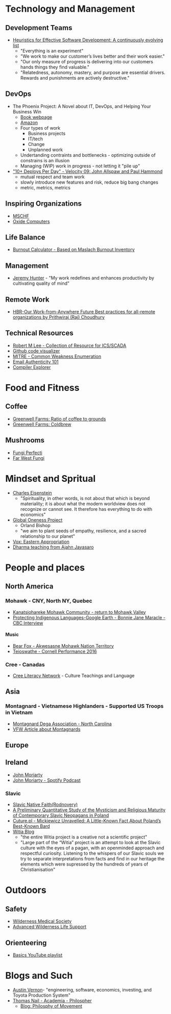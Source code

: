 # Technology and Management 

## Development Teams
- [Heuristics for Effective Software Development: A continuously evolving list](https://holub.com/heuristics-for-effective-software-development-a-continuously-evolving-list/)
  - "Everything is an experiment"
  - "We work to make our customer’s lives better and their work easier."
  - "Our only measure of progress is delivering into our customers hands things they find valuable."
  - "Relatedness, autonomy, mastery, and purpose are essential drivers. Rewards and punishments are actively destructive."

## DevOps
- The Phoenix Project: A Novel about IT, DevOps, and Helping Your Business Win
  - [Book webpage](https://itrevolution.com/the-phoenix-project/)
  - [Amazon](https://www.amazon.com/dp/B078Y98RG8/ref=cm_sw_em_r_mt_dp_HcddGbKMGHM26)
  - Four types of work
    - Business projects
    - IT/tech
    - Change
    - Unplanned work
  - Undertanding contraints and bottlenecks - optimizing outside of constrains is an illusion
  - Managing (WIP) work in progress - not letting it "pile up" 
- ["10+ Deploys Per Day" - Velocity 09: John Allspaw and Paul Hammond](https://www.youtube.com/watch?v=LdOe18KhtT4)
  - mutual respect and team work
  - slowly introduce new features and risk, reduce big bang changes
  - metric, metrics, metrics

## Inspiring Organizations
- [MSCHF](https://www.nytimes.com/2020/01/30/style/MSCHF-sneakers-culture.html)
- [Oxide Computers](https://oxide.computer/principles) 

## Life Balance
- [Burnout Calculator - Based on Maslach Burnout Inventory](https://www.brnsft.com/burnout)

## Management
- [Jeremy Hunter](https://jeremyhunter.net/about/) - "My work redefines and enhances productivity by cultivating quality of mind"

## Remote Work
- [HBR-Our Work-from-Anywhere Future Best practices for all-remote organizations by Prithwiraj (Raj) Choudhury ](https://hbr.org/2020/11/our-work-from-anywhere-future)

## Technical Resources
- [Robert M Lee - Collection of Resource for ICS/SCADA](http://www.robertmlee.org/a-collection-of-resources-for-getting-started-in-icsscada-cybersecurity/)
- [Github code visualizer](https://octo-repo-visualization.vercel.app/)
- [MITRE - Common Weakness Enumeration](https://cwe.mitre.org/top25/)
- [Email Authenticity 101](https://www.alexblackie.com/articles/email-authenticity-dkim-spf-dmarc/)
- [Compiler Explorer](https://godbolt.org/)

# Food and Fitness
## Coffee

- [Greenwell Farms: Ratio of coffee to grounds](https://blog.greenwellfarms.com/what-is-the-perfect-ratio-of-coffee-grounds-to-water/)
- [Greenwell Farms: Coldbrew](https://blog.greenwellfarms.com/why-you-should-be-drinking-cold-brew-coffee-this-summer/)

## Mushrooms

- [Fungi Perfecti](https://fungi.com/)
- [Far West Fungi](https://farwestfungi.com/)

# Mindset and Spritual 
- [Charles Eisenstein](https://charleseisenstein.org/)
  - "Spirituality, in other words, is not about that which is beyond materiality; it is about what the modern worldview does not recognize or cannot see. It therefore has everything to do with economics"
- [Global Oneness Project](https://www.globalonenessproject.org)
  - Orland Bishop
  - "we aim to plant seeds of empathy, resilience, and a sacred relationship to our planet" 
- [Vox: Eastern Appropriation](https://www.vox.com/the-goods/22577558/wellness-world-qanon-conspiracy-orientalism)
- [Dharma teaching from Ajahn Jayasaro](https://www.jayasaro.panyaprateep.org/en/audio)

# People and places

## North America

### Mohawk - CNY, North NY, Quebec
- [Kanatsiohareke Mohawk Community - return to Mohawk Valley](https://www.mohawkcommunity.org/)
- [Protecting Indigenous Languages-Google Earth - Bonnie Jane Maracle - CBC Interview](https://www.cbc.ca/player/play/1585445443982)

#### Music
- [Bear Fox - Akwesasne Mohawk Nation Territory](https://bearfoxmusic.com/home)
- [Teioswathe - Cornell Performance 2016](https://youtu.be/xs1UhsIPCcI)

### Cree - Canadas
- [Cree Literacy Network](https://creeliteracy.org/cree-cultural-teachings/) - Culture Teachings and Language

## Asia

### Montagnard - Vietnamese Highlanders - Supported US Troops in Vietnam
- [Montagnard Dega Association - North Carolina](https://www.montagnardda.org/) 
- [VFW Article about Montagnards](https://www.vfw.org/media-and-events/latest-releases/archives/2019/4/montagnards-find-home-in-north-carolina)

## Europe

## Ireland
- [John Moriarty](https://www.irishlifeandlore.com/product/john-moriarty-part-1/)
- [John Moriarty - Spotify Podcast](https://open.spotify.com/episode/6UCVTW5XgL5IM5Yx0xiQGy?si=0TxLiKruSqO-AKyYrnty8w)


### Slavic
- [Slavic Native Faith(Rodnovery)](https://en.wikipedia.org/wiki/Slavic_Native_Faith)
- [A Preliminary Quantitative Study of the Mysticism and Religious Maturity of Contemporary Slavic Neopagans in Poland](https://www.researchgate.net/publication/343999938_A_Preliminary_Quantitative_Study_of_the_Mysticism_and_Religious_Maturity_of_Contemporary_Slavic_Neopagans_in_Poland)
- [Cuture.pl - Mickiewicz Unravelled: A Little-Known Fact About Poland’s Best-Known Bard](https://culture.pl/en/article/mickiewicz-unravelled-a-little-known-fact-about-polands-best-known-bard)
- [Witia Blog](https://witia.squarespace.com/blogeng)
  - "the entire Witia project is a creative not a scientific project"
  - "Large part of the “Witia” project is an attempt to look at the Slavic culture with the eyes of a pagan, with an openminded approach and respectful curiosity. Listening to the whispers of our Slavic souls we try to separate interpretations from facts and find in our heritage the elements which were supressed by the hundreds of years of Christianisation"

# Outdoors
## Safety
- [Wilderness Medical Society](https://wms.org/)
- [Advanced Wilderness Life Support](https://awls.org)

## Orienteering
- [Basics YouTube playlist](https://m.youtube.com/watch?v=3r0pQf-Phsc&list=PLwQxj0iau_RfjWcf_sX-TgM2yIwbpWO2v&index=1)

# Blogs and Such
- [Austin Vernon](https://austinvernon.eth.link/index.html)- "engineering, software, economics, investing, and Toyota Production System"
- [Thomas Nail - Academia - Philospher](https://udenver.academia.edu/ThomasNail)
  - [Blog: Philosphy of Movement](https://philosophyofmovementblog.com/)
